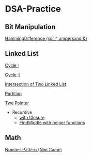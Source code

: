 # DSA-Practice

## Bit Manipulation

[HammingDifference (xor ^, ampersand &)](https://github.com/Agarrovi1/DSA-Practice/blob/master/Bit%20Manipulation/HammingDifference)

## Linked List

[Cycle I](https://github.com/Agarrovi1/DSA-Practice/blob/master/LinkedList/Cycle%20I)

[Cycle II](https://github.com/Agarrovi1/DSA-Practice/blob/master/LinkedList/Cycle%20II)

[Intersection of Two Linked List](https://github.com/Agarrovi1/DSA-Practice/blob/master/LinkedList/Intersection%20Of%20Two%20LinkedList)

[Partition](https://github.com/Agarrovi1/DSA-Practice/blob/master/LinkedList/Partition%20Linked%20List)

[Two Pointer](https://github.com/Agarrovi1/DSA-Practice/blob/master/LinkedList/Two%20Pointer)

* Recursive
  * [with Closure](https://github.com/Agarrovi1/DSA-Practice/blob/master/LinkedList/Recursive/Recursive%20with%20closure)
  * [FindMiddle with helper functions](https://github.com/Agarrovi1/DSA-Practice/blob/master/LinkedList/Recursive/FindMiddle%20with%20helper%20functions)

## Math

[Number Pattern (Nim Game)](https://github.com/Agarrovi1/DSA-Practice/blob/master/Math/Number%20Patterns%20(Nim%20Game))
